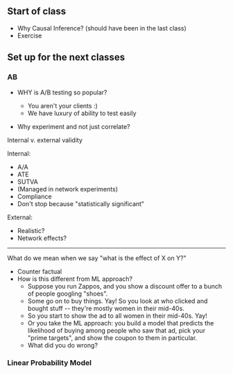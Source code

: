 ## Start of class

- Why Causal Inference? (should have been in the last class)
- Exercise

## Set up for the next classes

### AB

- WHY is A/B testing so popular?

  - You aren't your clients :)
  - We have luxury of ability to test easily


- Why experiment and not just correlate?

Internal v. external validity

Internal: 
  - A/A
  - ATE
  - SUTVA
  - (Managed in network experiments)
  - Compliance
  - Don't stop because "statistically significant"


External:
  - Realistic?
  - Network effects?

--------------- 

What do we mean when we say "what is the effect of X on Y?"
  - Counter factual
  - How is this different from ML approach?
    - Suppose you run Zappos, and you show a discount offer to a bunch of people googling "shoes".
    - Some go on to buy things. Yay! So you look at who clicked and bought stuff -- they're mostly women in their mid-40s.
    - So you start to show the ad to all women in their mid-40s. Yay!
    - Or you take the ML approach: you build a model that predicts the likelihood of buying among people who saw that ad, pick your "prime targets", and show the coupon to them in particular.
    - What did you do wrong?

### Linear Probability Model